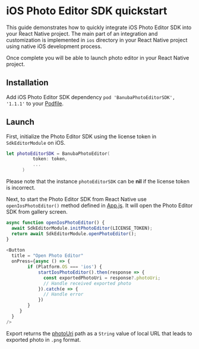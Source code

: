 # iOS Photo Editor SDK quickstart

This guide demonstrates how to quickly integrate iOS Photo Editor SDK into your React Native project.
The main part of an integration and customization is implemented in ```ios``` directory
in your React Native project using native iOS development process.

Once complete you will be able to launch photo editor in your React Native project.

## Installation

Add iOS Photo Editor SDK dependency ```pod 'BanubaPhotoEditorSDK', '1.1.1'``` to your [Podfile](../ios/Podfile).

## Launch
First, initialize the Photo Editor SDK using the license token in ```SdkEditorModule``` on iOS.
```swift
let photoEditorSDK = BanubaPhotoEditor(
          token: token,
          ...
      )
```
Please note that the instance ```photoEditorSDK``` can be **nil** if the license token is incorrect.

Next, to start the Photo Editor SDK from React Native use ```openIosPhotoEditor()``` method defined in [App.js](../App.js#L34).
It will open the Photo Editor SDK from gallery screen.
```javascript
async function openIosPhotoEditor() {
  await SdkEditorModule.initPhotoEditor(LICENSE_TOKEN);
  return await SdkEditorModule.openPhotoEditor();
}
       
<Button
  title = "Open Photo Editor"
  onPress={async () => {
		if (Platform.OS === 'ios') {
			startIosPhotoEditor().then(response => {
			  const exportedPhotoUri = response?.photoUri;
			  // Handle received exported photo
			}).catch(e => {
			  // Handle error
			})
		} 
     }
  }
/>
 ```
Export returns the [photoUri](../App.js#L92) path as a ```String``` value of local URL that leads to exported photo in ```.png``` format.
